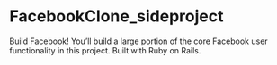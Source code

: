 # FacebookClone_sideproject
Build Facebook! You’ll build a large portion of the core Facebook user functionality in this project. Built with Ruby on Rails.
